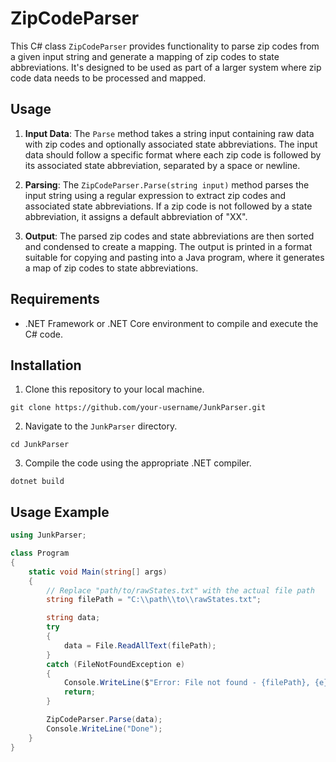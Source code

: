 
# ZipCodeParser

This C# class `ZipCodeParser` provides functionality to parse zip codes from a given input string and generate a mapping of zip codes to state abbreviations. It's designed to be used as part of a larger system where zip code data needs to be processed and mapped.

## Usage

1. **Input Data**: The `Parse` method takes a string input containing raw data with zip codes and optionally associated state abbreviations. The input data should follow a specific format where each zip code is followed by its associated state abbreviation, separated by a space or newline.

2. **Parsing**: The `ZipCodeParser.Parse(string input)` method parses the input string using a regular expression to extract zip codes and associated state abbreviations. If a zip code is not followed by a state abbreviation, it assigns a default abbreviation of "XX".

3. **Output**: The parsed zip codes and state abbreviations are then sorted and condensed to create a mapping. The output is printed in a format suitable for copying and pasting into a Java program, where it generates a map of zip codes to state abbreviations.

## Requirements

- .NET Framework or .NET Core environment to compile and execute the C# code.

## Installation

1. Clone this repository to your local machine.

```
git clone https://github.com/your-username/JunkParser.git
```

2. Navigate to the `JunkParser` directory.

```
cd JunkParser
```

3. Compile the code using the appropriate .NET compiler.

```
dotnet build
```

## Usage Example

```csharp
using JunkParser;

class Program
{
    static void Main(string[] args)
    {
        // Replace "path/to/rawStates.txt" with the actual file path
        string filePath = "C:\\path\\to\\rawStates.txt";

        string data;
        try
        {
            data = File.ReadAllText(filePath);
        }
        catch (FileNotFoundException e)
        {
            Console.WriteLine($"Error: File not found - {filePath}, {e}");
            return;
        }

        ZipCodeParser.Parse(data);
        Console.WriteLine("Done");
    }
}
